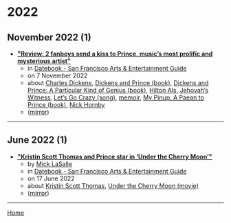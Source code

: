 # 2022

## November 2022 (1)

 - [**"Review: 2 fanboys send a kiss to Prince, music’s most prolific and mysterious artist"**](https://datebook.sfchronicle.com/books/review-2-fanboys-send-a-kiss-to-prince-musics-most-prolific-and-mysterious-artist)
    - in [Datebook - San Francisco Arts & Entertainment Guide](../../publications/datebook-san-francisco-arts-entertainment-guide/index.md)
    - on 7 November 2022
    - about [Charles Dickens](../../topics/charles-dickens/index.md), [Dickens and Prince (book)](../../topics/book/dickens-and-prince/index.md), [Dickens and Prince: A Particular Kind of Genius (book)](../../topics/book/dickens-and-prince-a-particular-kind-of-genius/index.md), [Hilton Als](../../topics/hilton-als/index.md), [Jehovah’s Witness](../../topics/jehovah-s-witness/index.md), [Let’s Go Crazy (song)](../../topics/song/let-s-go-crazy/index.md), [memoir](../../topics/memoir/index.md), [My Pinup: A Paean to Prince (book)](../../topics/book/my-pinup-a-paean-to-prince/index.md), [Nick Hornby](../../topics/nick-hornby/index.md)
    - ([mirror](https://web.archive.org/web/*/https://datebook.sfchronicle.com/books/review-2-fanboys-send-a-kiss-to-prince-musics-most-prolific-and-mysterious-artist))

----

## June 2022 (1)

 - [**"Kristin Scott Thomas and Prince star in ‘Under the Cherry Moon’"**](https://datebook.sfchronicle.com/datebook-pick/kristin-scott-thomas-and-prince-star-in-under-the-cherry-moon)
    - by [Mick LaSalle](../../authors/mick-lasalle/index.md)
    - in [Datebook - San Francisco Arts & Entertainment Guide](../../publications/datebook-san-francisco-arts-entertainment-guide/index.md)
    - on 17 June 2022
    - about [Kristin Scott Thomas](../../topics/kristin-scott-thomas/index.md), [Under the Cherry Moon (movie)](../../topics/movie/under-the-cherry-moon/index.md)
    - ([mirror](https://web.archive.org/web/*/https://datebook.sfchronicle.com/datebook-pick/kristin-scott-thomas-and-prince-star-in-under-the-cherry-moon))

----

[Home](../index.md)
